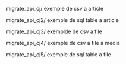 
migrate_api_cj/ exemple de csv a article

migrate_api_cj2/ exemple de sql table a article

migrate_api_cj3/ exemplde de csv a file

migrate_api_cj4/ exemple de csv a file a media

migrate_api_cj5/ exemple de sql table a file
